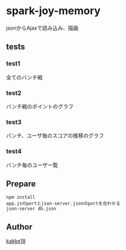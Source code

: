 spark-joy-memory
===
jsonからAjaxで読み込み、描画

## tests
### test1
全てのバンチ戦

### test2
バンチ戦のポイントのグラフ

### test3
バンチ、ユーザ毎のスコアの推移のグラフ

### test4
バンチ毎のユーザ一覧

## Prepare
```
npm install
app.jsのportとjson-server.jsonのportを合わせる
json-server db.json
```

## Author
[kakke18](https://github.com/kakke18)
